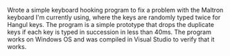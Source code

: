 Wrote a simple keyboard hooking program to fix a problem with the Maltron keyboard I'm currently using, where the keys are randomly typed twice for Hangul keys. The program is a simple prototype that drops the duplicate keys if each key is typed in succession in less than 40ms.
The program works on Windows OS and was compiled in Visual Studio to verify that it works.
